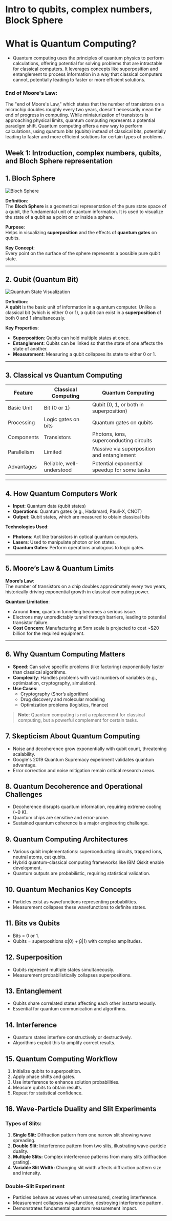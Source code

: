 # Intro to qubits, complex numbers, Block Sphere

# What is Quantum Computing?
* Quantum computing uses the principles of quantum physics to perform calculations, offering potential for solving problems that are intractable for classical computers. It leverages concepts like superposition and entanglement to process information in a way that classical computers cannot, potentially leading to faster or more efficient solutions. 

### End of Moore's Law:     
 The "end of Moore's Law," which states that the number of transistors on a microchip doubles roughly every two years, doesn't necessarily mean the end of progress in computing. While miniaturization of transistors is approaching physical limits, quantum computing represents a potential paradigm shift. Quantum computing offers a new way to perform calculations, using quantum bits (qubits) instead of classical bits, potentially leading to faster and more efficient solutions for certain types of problems.

## Week 1: Introduction, complex numbers, qubits, and Bloch Sphere representation
## 1. Bloch Sphere

![Bloch Sphere](https://upload.wikimedia.org/wikipedia/commons/e/e9/Sphere_bloch.jpg)

**Definition**:  
The **Bloch Sphere** is a geometrical representation of the pure state space of a qubit, the fundamental unit of quantum information. It is used to visualize the state of a qubit as a point on or inside a sphere.

**Purpose**:  
Helps in visualizing **superposition** and the effects of **quantum gates** on qubits.

**Key Concept**:  
Every point on the surface of the sphere represents a possible pure qubit state.

---

## 2. Qubit (Quantum Bit)

![Quantum State Visualization](https://miro.medium.com/v2/resize:fit:1400/format:webp/1*w9516UckuSEBQdiUOoiHbQ.png)

**Definition**:  
A **qubit** is the basic unit of information in a quantum computer. Unlike a classical bit (which is either 0 or 1), a qubit can exist in a **superposition** of both 0 and 1 simultaneously.

**Key Properties**:
- **Superposition**: Qubits can hold multiple states at once.
- **Entanglement**: Qubits can be linked so that the state of one affects the state of another.
- **Measurement**: Measuring a qubit collapses its state to either 0 or 1.

---

## 3. Classical vs Quantum Computing

| Feature          | Classical Computing             | Quantum Computing                           |
|------------------|----------------------------------|----------------------------------------------|
| Basic Unit       | Bit (0 or 1)                     | Qubit (0, 1, or both in superposition)       |
| Processing       | Logic gates on bits              | Quantum gates on qubits                      |
| Components       | Transistors                      | Photons, ions, superconducting circuits      |
| Parallelism      | Limited                          | Massive via superposition and entanglement   |
| Advantages       | Reliable, well-understood        | Potential exponential speedup for some tasks |

---

## 4. How Quantum Computers Work

- **Input**: Quantum data (qubit states)
- **Operations**: Quantum gates (e.g., Hadamard, Pauli-X, CNOT)
- **Output**: Qubit states, which are measured to obtain classical bits

**Technologies Used**:
- **Photons**: Act like transistors in optical quantum computers.
- **Lasers**: Used to manipulate photon or ion states.
- **Quantum Gates**: Perform operations analogous to logic gates.

---

## 5. Moore’s Law & Quantum Limits

**Moore’s Law**:  
The number of transistors on a chip doubles approximately every two years, historically driving exponential growth in classical computing power.

**Quantum Limitation**:
- Around **5nm**, quantum tunneling becomes a serious issue.
- Electrons may unpredictably tunnel through barriers, leading to potential transistor failure.
- **Cost Concern**: Manufacturing at 5nm scale is projected to cost ~$20 billion for the required equipment.

---

## 6. Why Quantum Computing Matters

- **Speed**: Can solve specific problems (like factoring) exponentially faster than classical algorithms.
- **Complexity**: Handles problems with vast numbers of variables (e.g., optimization, cryptography, simulation).
- **Use Cases**:
  - Cryptography (Shor’s algorithm)
  - Drug discovery and molecular modeling
  - Optimization problems (logistics, finance)

> **Note**: Quantum computing is not a replacement for classical computing, but a powerful complement for certain tasks.

## 7. Skepticism About Quantum Computing
- Noise and decoherence grow exponentially with qubit count, threatening scalability.
- Google's 2019 Quantum Supremacy experiment validates quantum advantage.
- Error correction and noise mitigation remain critical research areas.

## 8. Quantum Decoherence and Operational Challenges
- Decoherence disrupts quantum information, requiring extreme cooling (~0 K).
- Quantum chips are sensitive and error-prone.
- Sustained quantum coherence is a major engineering challenge.

## 9. Quantum Computing Architectures
- Various qubit implementations: superconducting circuits, trapped ions, neutral atoms, cat qubits.
- Hybrid quantum-classical computing frameworks like IBM Qiskit enable development.
- Quantum outputs are probabilistic, requiring statistical validation.

## 10. Quantum Mechanics Key Concepts
- Particles exist as wavefunctions representing probabilities.
- Measurement collapses these wavefunctions to definite states.

## 11. Bits vs Qubits
- Bits = 0 or 1.
- Qubits = superpositions α|0⟩ + β|1⟩ with complex amplitudes.

## 12. Superposition
- Qubits represent multiple states simultaneously.
- Measurement probabilistically collapses superpositions.

## 13. Entanglement
- Qubits share correlated states affecting each other instantaneously.
- Essential for quantum communication and algorithms.

## 14. Interference
- Quantum states interfere constructively or destructively.
- Algorithms exploit this to amplify correct results.

## 15. Quantum Computing Workflow
1. Initialize qubits to superposition.
2. Apply phase shifts and gates.
3. Use interference to enhance solution probabilities.
4. Measure qubits to obtain results.
5. Repeat for statistical confidence.

## 16. Wave-Particle Duality and Slit Experiments

### Types of Slits:
1. **Single Slit:** Diffraction pattern from one narrow slit showing wave spreading.
2. **Double Slit:** Interference pattern from two slits, illustrating wave-particle duality.
3. **Multiple Slits:** Complex interference patterns from many slits (diffraction grating).
4. **Variable Slit Width:** Changing slit width affects diffraction pattern size and intensity.

### Double-Slit Experiment
- Particles behave as waves when unmeasured, creating interference.
- Measurement collapses wavefunction, destroying interference pattern.
- Demonstrates fundamental quantum measurement impact.

---
